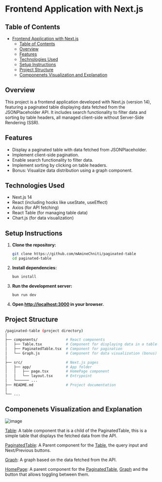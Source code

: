 # Frontend Application with Next.js

## Table of Contents

- [Frontend Application with Next.js](#frontend-application-with-nextjs)
  - [Table of Contents](#table-of-contents)
  - [Overview](#overview)
  - [Features](#features)
  - [Technologies Used](#technologies-used)
  - [Setup Instructions](#setup-instructions)
  - [Project Structure](#project-structure)
  - [Componenets Visualization and Explanation](#componenets-visualization-and-explanation)

## Overview

This project is a frontend application developed with Next.js (version 14), featuring a paginated table displaying data fetched from the JSONPlaceholder API. It includes search functionality to filter data and sorting by table headers, all managed client-side without Server-Side Rendering (SSR).

## Features

- Display a paginated table with data fetched from JSONPlaceholder.
- Implement client-side pagination.
- Enable search functionality to filter data.
- Implement sorting by clicking on table headers.
- Bonus: Visualize data distribution using a graph component.

## Technologies Used

- Next.js 14
- React (including hooks like useState, useEffect)
- Axios (for API fetching)
- React Table (for managing table data)
- Chart.js (for data visualization)

## Setup Instructions

1. **Clone the repository:**

   ```bash
   git clone https://github.com/mAmineChniti/paginated-table
   cd paginated-table
   ```

2. **Install dependencies:**

   ```bash
   bun install
   ```

3. **Run the development server:**

   ```bash
   bun run dev
   ```

4. **Open [http://localhost:3000](http://localhost:3000) in your browser.**

## Project Structure

```bash
/paginated-table (project directory)
│
├── components/             # React components
│   ├── Table.tsx           # Component for displaying data in a table
│   ├── PaginatedTable.tsx  # Component for pagination
│   └── Graph.js            # Component for data visualization (bonus)
│
├── src/                    # Next.js pages
│   ├── app/                # App folder
│   │   ├── page.tsx        # HomePage component
│   │   └── layout.tsx      # Entrypoint
│   └────── ...
├── README.md               # Project documentation
│
└── ...
```

## Componenets Visualization and Explanation

![image](img/componenetsVisualization.png)

[Table](components/Table.tsx): A table component that is a child of the PaginatedTable, this is a simple table that displays the fetched data from the API.

[PaginatedTable](components/PaginatedTable.tsx): A Parent component for the [Table](components/Table.tsx), the query input and Next/Previous buttons.

[Graph](components/Graph.tsx): A graph based on the data fetched from the API.

[HomePage](src/app/page.tsx): A parent component for the [PaginatedTable](components/PaginatedTable.tsx), [Graph](components/Graph.tsx) and the button that allows toggling between them.
